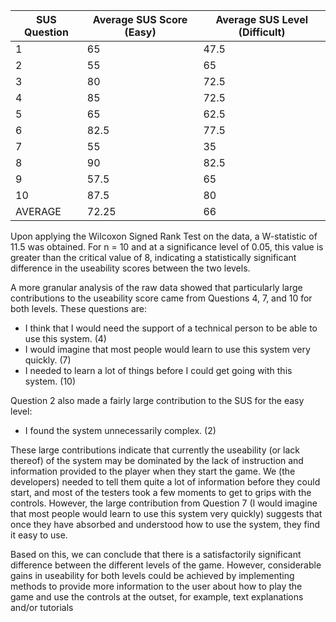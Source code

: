 

| SUS Question | Average SUS Score (Easy) | Average SUS Level (Difficult) |
|---|---|---|
| 1 | 65 | 47.5 |
| 2 |	55 | 65 |
| 3	| 80 | 72.5 |
| 4	| 85 | 72.5 |
| 5	| 65 | 62.5 |
| 6	| 82.5 | 77.5 |
| 7	| 55 | 35 |
| 8	| 90 | 82.5 |
| 9	| 57.5 | 65 |
| 10 |87.5 | 80 |
| AVERAGE | 72.25 | 66 |

Upon applying the Wilcoxon Signed Rank Test on the data, a W-statistic of 11.5 was obtained. For n = 10 and at a significance level of 0.05, this  value is greater than the critical value of 8, indicating a statistically significant difference in the useability scores between the two levels.

A more granular analysis of the raw data showed that particularly large contributions to the useability score came from Questions 4, 7, and 10 for both levels. These questions are:
- I think that I would need the support of a technical person to be able to use this system. (4)
- I would imagine that most people would learn to use this system very quickly. (7)
- I needed to learn a lot of things before I could get going with this system. (10)

Question 2 also made a fairly large contribution to the SUS for the easy level:
- I found the system unnecessarily complex. (2)

These large contributions indicate that currently the useability (or lack thereof) of the system may be dominated by the lack of instruction and information provided to the player when they start the game. We (the developers) needed to tell them quite a lot of information before they could start, and most of the testers took a few moments to get to grips with the controls. However, the large contribution from Question 7 (I would imagine that most people would learn to use this system very quickly) suggests that once they have absorbed and understood how to use the system, they find it easy to use. 

Based on this, we can conclude that there is a satisfactorily significant difference between the different levels of the game. However, considerable gains in useability for both levels could be achieved by implementing methods to provide more information to the user about how to play the game and use the controls at the outset, for example, text explanations and/or tutorials  
